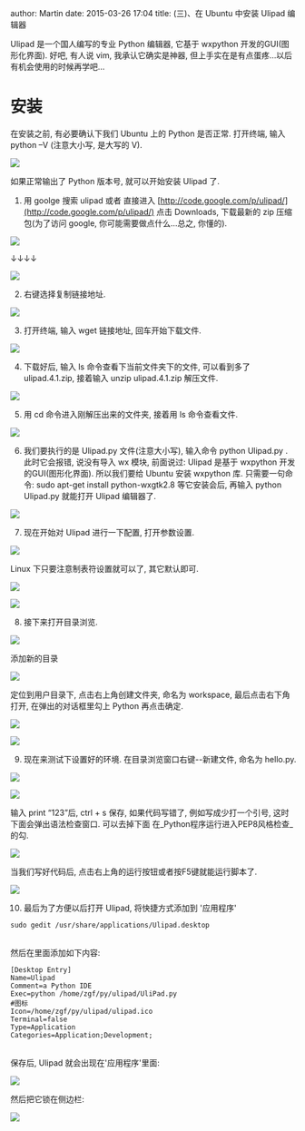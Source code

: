 author: Martin
date: 2015-03-26 17:04
title: (三)、在 Ubuntu 中安装 Ulipad 编辑器

Ulipad 是一个国人编写的专业 Python 编辑器, 它基于 wxpython 开发的GUI(图形化界面).
好吧, 有人说 vim, 我承认它确实是神器, 但上手实在是有点蛋疼…以后有机会使用的时候再学吧…

# 安装

在安装之前, 有必要确认下我们 Ubuntu 上的 Python 是否正常.
打开终端, 输入 python –V (注意大小写, 是大写的 V).

![](http://i61.tinypic.com/1zovrsl.jpg)

如果正常输出了 Python 版本号, 就可以开始安装 Ulipad 了.

1. 用 goolge 搜索 ulipad 或者 直接进入 [http://code.google.com/p/ulipad/](http://code.google.com/p/ulipad/)
点击 Downloads, 下载最新的 zip 压缩包(为了访问 google, 你可能需要做点什么…总之, 你懂的).

![](http://i57.tinypic.com/1z36t93.jpg)

↓↓↓↓

![](http://i58.tinypic.com/mm7lg7.jpg)

2. 右键选择复制链接地址.

![](http://i58.tinypic.com/wrxkrs.jpg)

3. 打开终端, 输入 wget 链接地址, 回车开始下载文件.

![](http://i62.tinypic.com/1zdomyc.jpg)

4. 下载好后, 输入 ls 命令查看下当前文件夹下的文件, 可以看到多了 ulipad.4.1.zip, 接着输入 unzip ulipad.4.1.zip 解压文件.

![](http://i58.tinypic.com/6895d0.jpg)

5. 用 cd 命令进入刚解压出来的文件夹, 接着用 ls 命令查看文件.

![](http://i60.tinypic.com/im8g42.jpg)

6. 我们要执行的是 Ulipad.py 文件(注意大小写), 输入命令 python Ulipad.py .
此时它会报错, 说没有导入 wx 模块, 前面说过: Ulipad 是基于 wxpython 开发的GUI(图形化界面). 所以我们要给 Ubuntu 安装 wxpython 库. 只需要一句命令:
sudo apt-get install python-wxgtk2.8
等它安装会后, 再输入 python Ulipad.py 就能打开 Ulipad 编辑器了.

![](http://i62.tinypic.com/5yvrk9.jpg)

7. 现在开始对 Ulipad 进行一下配置, 打开参数设置.

![](http://i61.tinypic.com/f0u6qf.jpg)

Linux 下只要注意制表符设置就可以了, 其它默认即可.

![](http://i57.tinypic.com/23h0zkl.jpg)

![](http://i62.tinypic.com/2nvaxc5.jpg)

8. 接下来打开目录浏览.

![](http://i58.tinypic.com/sobqkn.jpg)

添加新的目录

![](http://i57.tinypic.com/2nsq1wg.jpg)

定位到用户目录下, 点击右上角创建文件夹, 命名为 workspace, 最后点击右下角打开, 在弹出的对话框里勾上 Python 再点击确定.

![](http://i60.tinypic.com/xola8i.jpg)

![](http://i62.tinypic.com/28mjr6t.jpg)

9. 现在来测试下设置好的环境.
在目录浏览窗口右键--新建文件, 命名为 hello.py.

![](http://i59.tinypic.com/wld9ur.jpg)

![](http://i58.tinypic.com/21kxxlg.jpg)

输入 print “123”后, ctrl + s 保存, 如果代码写错了, 例如写成少打一个引号, 这时下面会弹出语法检查窗口.
可以去掉下面 在_Python程序运行进入PEP8风格检查_ 的勾.

![](http://i61.tinypic.com/2q88tud.jpg)

当我们写好代码后, 点击右上角的运行按钮或者按F5键就能运行脚本了.

![](http://i61.tinypic.com/729kya.jpg)

10. 最后为了方便以后打开 Ulipad, 将快捷方式添加到 '应用程序'

```
sudo gedit /usr/share/applications/Ulipad.desktop
```
<br>
然后在里面添加如下内容:

```
[Desktop Entry]
Name=Ulipad
Comment=a Python IDE
Exec=python /home/zgf/py/ulipad/UliPad.py
#图标
Icon=/home/zgf/py/ulipad/ulipad.ico
Terminal=false
Type=Application
Categories=Application;Development;
```
<br>
保存后, Ulipad 就会出现在'应用程序'里面:

![](http://i64.tinypic.com/15i0osn.jpg)

然后把它锁在侧边栏:

![](http://i59.tinypic.com/vq5vf7.jpg)
